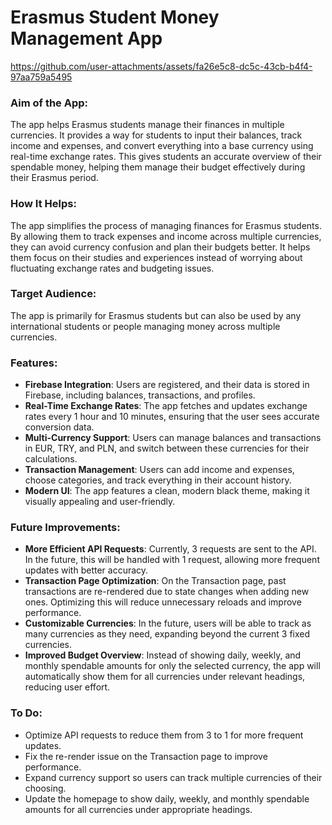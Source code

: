 # Erasmus Student Money Management App


https://github.com/user-attachments/assets/fa26e5c8-dc5c-43cb-b4f4-97aa759a5495


### Aim of the App:
The app helps Erasmus students manage their finances in multiple currencies. It provides a way for students to input their balances, track income and expenses, and convert everything into a base currency using real-time exchange rates. This gives students an accurate overview of their spendable money, helping them manage their budget effectively during their Erasmus period.

### How It Helps:
The app simplifies the process of managing finances for Erasmus students. By allowing them to track expenses and income across multiple currencies, they can avoid currency confusion and plan their budgets better. It helps them focus on their studies and experiences instead of worrying about fluctuating exchange rates and budgeting issues.

### Target Audience:
The app is primarily for Erasmus students but can also be used by any international students or people managing money across multiple currencies.

### Features:
- **Firebase Integration**: Users are registered, and their data is stored in Firebase, including balances, transactions, and profiles.
- **Real-Time Exchange Rates**: The app fetches and updates exchange rates every 1 hour and 10 minutes, ensuring that the user sees accurate conversion data.
- **Multi-Currency Support**: Users can manage balances and transactions in EUR, TRY, and PLN, and switch between these currencies for their calculations.
- **Transaction Management**: Users can add income and expenses, choose categories, and track everything in their account history.
- **Modern UI**: The app features a clean, modern black theme, making it visually appealing and user-friendly.

### Future Improvements:
- **More Efficient API Requests**: Currently, 3 requests are sent to the API. In the future, this will be handled with 1 request, allowing more frequent updates with better accuracy.
- **Transaction Page Optimization**: On the Transaction page, past transactions are re-rendered due to state changes when adding new ones. Optimizing this will reduce unnecessary reloads and improve performance.
- **Customizable Currencies**: In the future, users will be able to track as many currencies as they need, expanding beyond the current 3 fixed currencies.
- **Improved Budget Overview**: Instead of showing daily, weekly, and monthly spendable amounts for only the selected currency, the app will automatically show them for all currencies under relevant headings, reducing user effort.

### To Do:
- Optimize API requests to reduce them from 3 to 1 for more frequent updates.
- Fix the re-render issue on the Transaction page to improve performance.
- Expand currency support so users can track multiple currencies of their choosing.
- Update the homepage to show daily, weekly, and monthly spendable amounts for all currencies under appropriate headings.
